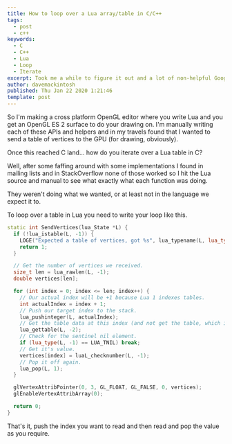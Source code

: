 ```yaml
---
title: How to loop over a Lua array/table in C/C++
tags:
  - post
  - c++
keywords: 
  - C
  - C++
  - Lua
  - Loop
  - Iterate
excerpt: Took me a while to figure it out and a lot of non-helpful Googling but looping over a table from Lua using the C API turns out to be pretty simple although not intuitive at all.
author: davemackintosh
published: Thu Jan 22 2020 1:21:46
template: post
---
```


So I'm making a cross platform OpenGL editor where you write Lua and you get an OpenGL ES 2 surface to do your drawing on. I'm manually writing each of these APIs and helpers and in my travels found that I wanted to send a table of vertices to the GPU (for drawing, obviously).

Once this reached C land... how do you iterate over a Lua table in C?

Well, after some faffing around with some implementations I found in mailing lists and in StackOverflow none of those worked so I hit the Lua source and manual to see what exactly what each function was doing.

They weren't doing what we wanted, or at least not in the language we expect it to.

To loop over a table in Lua you need to write your loop like this.

```cpp
static int SendVertices(lua_State *L) {
  if (!lua_istable(L, -1)) {
    LOGE("Expected a table of vertices, got %s", lua_typename(L, lua_type(L, -1)));
    return 1;
  }

  // Get the number of vertices we received.
  size_t len = lua_rawlen(L, -1);
  double vertices[len];

  for (int index = 0; index <= len; index++) {
    // Our actual index will be +1 because Lua 1 indexes tables.
    int actualIndex = index + 1; 
    // Push our target index to the stack.
    lua_pushinteger(L, actualIndex);
    // Get the table data at this index (and not get the table, which is what I thought this did.)
    lua_gettable(L, -2); 
    // Check for the sentinel nil element.
    if (lua_type(L, -1) == LUA_TNIL) break; 
    // Get it's value.
    vertices[index] = luaL_checknumber(L, -1);
    // Pop it off again.
    lua_pop(L, 1);
  }

  glVertexAttribPointer(0, 3, GL_FLOAT, GL_FALSE, 0, vertices);
  glEnableVertexAttribArray(0);

  return 0;
}

```

That's it, push the index you want to read and then read and pop the value as you require.

